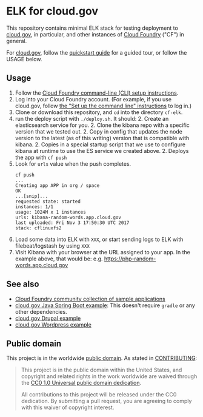# ELK for cloud.gov

This repository contains minimal ELK stack for testing deployment to [cloud.gov](https://www.cloud.gov/), in particular, and other instances of [Cloud Foundry](https://www.cloudfoundry.org) ("CF") in general.
 
For [cloud.gov](https://cloud.gov), follow the [quickstart guide](https://cloud.gov/quickstart/) for a guided tour, or follow the USAGE below.

## Usage

1. Follow the [Cloud Foundry command-line (CLI) setup instructions](https://docs.cloudfoundry.org/cf-cli/install-go-cli.html).
1. Log into your Cloud Foundry account. (For example, if you use cloud.gov, follow [the "Set up the command line" instructions](https://cloud.gov/docs/getting-started/setup/#set-up-the-command-line) to log in.)
1. Clone or download this repository, and `cd` into the directory `cf-elk`.
1. run the deploy script with `./deploy.sh`.  It should:
    2. Create an elasticsearch service for you.
    2. Clone the kibana repo with a specific version that we tested out.
    2. Copy in config that updates the node version to the latest (as of this writing) version that is compatible with kibana.
    2. Copies in a special startup script that we use to configure kibana at runtime to use the ES service we created above.
    2. Deploys the app with `cf push`
1. Look for `urls` value when the push completes.
    ```bash{9}
    cf push 
    ...
    Creating app APP in org / space
    OK
    ...[snip]...
    requested state: started
    instances: 1/1
    usage: 1024M x 1 instances
    urls: kibana-random-words.app.cloud.gov
    last uploaded: Fri Nov 3 17:50:30 UTC 2017
    stack: cflinuxfs2
    ```
1. Load some data into ELK with `XXX`, or start sending logs to ELK with filebeat/logstash by using `XXX`
1. Visit Kibana with your browser at the URL assigned to your app. In the example above, that would be: e.g. https://php-random-words.app.cloud.gov


## See also

* [Cloud Foundry community collection of sample applications](https://github.com/cloudfoundry-samples) 
* [cloud.gov Java Spring Boot example](https://github.com/18F/cf-sample-app-spring): This doesn't require `gradle` or any other dependencies.
* [cloud.gov Drupal example](https://github.com/18F/cf-ex-drupal)
* [cloud.gov Wordpress example](https://github.com/18F/cf-ex-wordpress)

## Public domain

This project is in the worldwide [public domain](LICENSE.md). As stated in [CONTRIBUTING](CONTRIBUTING.md):

>This project is in the public domain within the United States, and copyright and related rights in the work worldwide are waived through the [CC0 1.0 Universal public domain dedication](https://creativecommons.org/publicdomain/zero/1.0/).
>
>All contributions to this project will be released under the CC0
>dedication. By submitting a pull request, you are agreeing to comply
>with this waiver of copyright interest.
